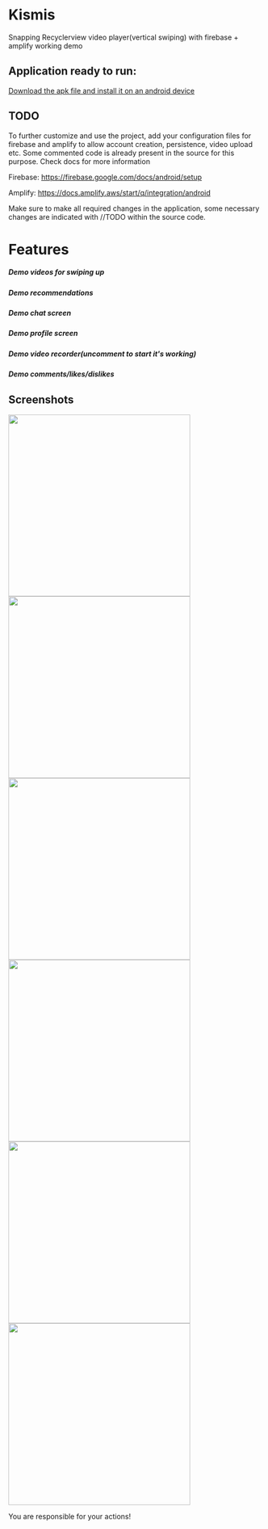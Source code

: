 # Kismis
Snapping Recyclerview video player(vertical swiping) with firebase + amplify working demo

## Application ready to run:

[Download the apk file and install it on an android device](https://github.com/Simple-Harmonics/Kismis/raw/master/app/build/outputs/apk/debug/app-debug.apk)

## TODO
To further customize and use the project, add your configuration files for firebase and amplify to allow account creation, persistence, video upload etc. 
Some commented code is already present in the source for this purpose. Check docs for more information

Firebase: https://firebase.google.com/docs/android/setup

Amplify: https://docs.amplify.aws/start/q/integration/android

Make sure to make all required changes in the application, some necessary changes are indicated with //TODO within the source code.

# Features
##### Demo videos for swiping up
##### Demo recommendations
##### Demo chat screen
##### Demo profile screen
##### Demo video recorder(uncomment to start it's working)
##### Demo comments/likes/dislikes

## Screenshots
<img src="https://github.com/Simple-Harmonics/Kismis/blob/master/app/screenshots/Screenshot_2020-11-30-19-31-05-357_com.simpleharmonics.kismis.jpg" width="360">
<img src="https://github.com/Simple-Harmonics/Kismis/blob/master/app/screenshots/Screenshot_2020-11-30-19-34-52-296_com.simpleharmonics.kismis.jpg" width="360">
<img src="https://github.com/Simple-Harmonics/Kismis/blob/master/app/screenshots/Screenshot_2020-11-30-19-35-10-825_com.simpleharmonics.kismis.jpg" width="360">
<img src="https://github.com/Simple-Harmonics/Kismis/blob/master/app/screenshots/Screenshot_2020-11-30-19-35-17-848_com.simpleharmonics.kismis.jpg" width="360">
<img src="https://github.com/Simple-Harmonics/Kismis/blob/master/app/screenshots/Screenshot_2020-11-30-19-36-00-049_com.simpleharmonics.kismis.jpg" width="360">
<img src="https://github.com/Simple-Harmonics/Kismis/blob/master/app/screenshots/Screenshot_2020-11-30-19-36-04-175_com.simpleharmonics.kismis.jpg" width="360">

You are responsible for your actions!
